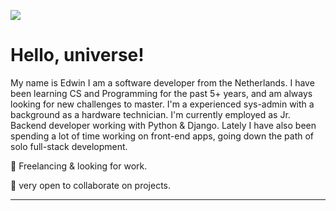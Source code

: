 ![](https://img.shields.io/badge/OS-Linux-informational?style=flat&logo=<LOGO_NAME>&logoColor=white&color=2bbc8a)



# Hello, universe!

My name is Edwin I am a software developer from the Netherlands. I have been learning CS and Programming for the past 5+ years, and am always looking for new challenges to master. I'm a experienced sys-admin with a background as a hardware technician. I'm currently employed as Jr. Backend developer working with Python & Django. Lately I have also been spending a lot of time working on front-end apps, going down the path of solo full-stack development. 

🌱 Freelancing & looking for work.

🌱 very open to collaborate on projects. 

----



<!--
**genego-dev/genego-dev** is a ✨ _special_ ✨ repository because its `README.md` (this file) appears on your GitHub profile.

Here are some ideas to get you started:

- 🔭 I’m currently working on ...
- 🌱 I’m currently learning ...
- 👯 I’m looking to collaborate on ...
- 🤔 I’m looking for help with ...
- 💬 Ask me about ...
- 📫 How to reach me: ...
- 😄 Pronouns: ...
- ⚡ Fun fact: ...
-->
